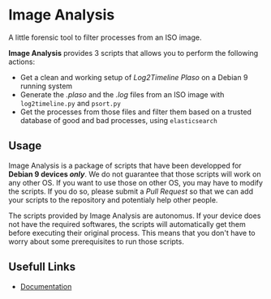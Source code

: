 # Image Analysis
A little forensic tool to filter processes from an ISO image.

**Image Analysis** provides 3 scripts that allows you to perform the following actions:
- Get a clean and working setup of *Log2Timeline Plaso* on a Debian 9 running system
- Generate the *.plaso* and the *.log* files from an ISO image with `log2timeline.py` and `psort.py`
- Get the processes from those files and filter them based on a trusted database of good and bad processes, using `elasticsearch`

Usage
-
Image Analysis is a package of scripts that have been developped for **Debian 9 devices *only***. We do not guarantee that those scripts will work on any other OS. If you want to use those on other OS, you may have to modify the scripts. If you do so, please submit a *Pull Request* so that we can add your scripts to the repository and potentialy help other people.

The scripts provided by Image Analysis are autonomus. If your device does not have the required softwares, the scripts will automatically get them before executing their original process. This means that you don't have to worry about some prerequisites to run those scripts.

Usefull Links
-

- [Documentation](https://github.com/Lyro1/image_analysis/wiki)
